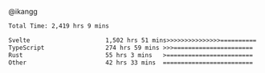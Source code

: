 @ikangg
<!--START_SECTION:waka-->

```txt
Total Time: 2,419 hrs 9 mins

Svelte                     1,502 hrs 51 mins>>>>>>>>>>>>>>>==========   61.05 %
TypeScript                 274 hrs 59 mins >>>======================   11.17 %
Rust                       55 hrs 3 mins   >========================   02.24 %
Other                      42 hrs 33 mins  =========================   01.73 %
```

<!--END_SECTION:waka-->
